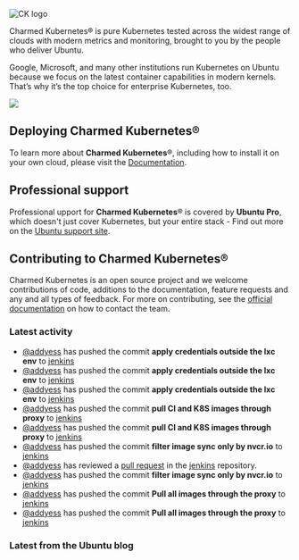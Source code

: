 ![CK logo](https://assets.ubuntu.com/v1/451d4cf4-Charmed+Kubernetes_RGB_onWhite_2022.svg)

Charmed Kubernetes® is pure Kubernetes tested across the widest range of clouds with modern metrics and monitoring, brought to you by the people who deliver Ubuntu.

Google, Microsoft, and many other institutions run Kubernetes on Ubuntu because we focus on the latest container capabilities in modern kernels. That’s why it’s the top choice for enterprise Kubernetes, too.

![](https://assets.ubuntu.com/v1/843c77b6-juju-at-a-glace.svg)

## Deploying Charmed Kubernetes®

To learn more about **Charmed Kubernetes**®, including how to install it on your own cloud, please visit the [Documentation][docs].

## Professional support

Professional upport for **Charmed Kubernetes**® is covered by **Ubuntu Pro**, which doesn't just cover Kubernetes, but your entire stack - Find out more on the [Ubuntu support site](https://ubuntu.com/support).

## Contributing to Charmed Kubernetes®

Charmed Kubernetes is an open source project and we welcome contributions of code, additions to the documentation, feature requests and any and all types of feedback. For more on contributing, see the [official documentation][get-in-touch] on how to contact the team.

<!-- LINKS -->
[docs]: https://ubuntu.com/kubernetes/docs
[get-in-touch]: https://ubuntu.com/kubernetes/docs/get-in-touch

### Latest activity

<!-- activity starts -->
 - [@addyess](https://github.com/addyess) has pushed the commit **apply credentials outside the lxc env** to [jenkins](https://github.com/charmed-kubernetes/jenkins)
 - [@addyess](https://github.com/addyess) has pushed the commit **apply credentials outside the lxc env** to [jenkins](https://github.com/charmed-kubernetes/jenkins)
 - [@addyess](https://github.com/addyess) has pushed the commit **apply credentials outside the lxc env** to [jenkins](https://github.com/charmed-kubernetes/jenkins)
 - [@addyess](https://github.com/addyess) has pushed the commit **pull CI and K8S images through proxy** to [jenkins](https://github.com/charmed-kubernetes/jenkins)
 - [@addyess](https://github.com/addyess) has pushed the commit **pull CI and K8S images through proxy** to [jenkins](https://github.com/charmed-kubernetes/jenkins)
 - [@addyess](https://github.com/addyess) has pushed the commit **filter image sync only by nvcr.io** to [jenkins](https://github.com/charmed-kubernetes/jenkins)
 - [@addyess](https://github.com/addyess) has reviewed a [pull request](https://github.com/charmed-kubernetes/jenkins/pull/1476) in the [jenkins](https://github.com/charmed-kubernetes/jenkins) repository.
 - [@addyess](https://github.com/addyess) has pushed the commit **filter image sync only by nvcr.io** to [jenkins](https://github.com/charmed-kubernetes/jenkins)
 - [@addyess](https://github.com/addyess) has pushed the commit **Pull all images through the proxy** to [jenkins](https://github.com/charmed-kubernetes/jenkins)
 - [@addyess](https://github.com/addyess) has pushed the commit **Pull all images through the proxy** to [jenkins](https://github.com/charmed-kubernetes/jenkins)
<!-- activity ends -->

<!-- roadmap starts -->

<!-- roadmap ends -->

### Latest from the Ubuntu blog

<!-- blog starts -->

<!-- blog ends -->
